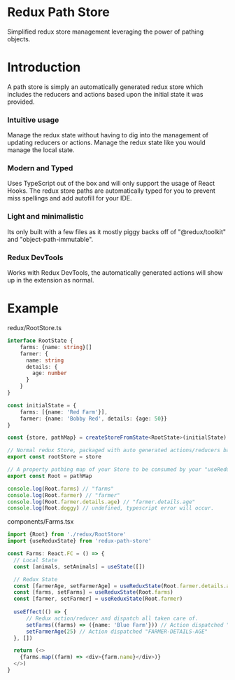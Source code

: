 # Redux Path Store
Simplified redux store management leveraging the power of pathing objects.

# Introduction
A path store is simply an automatically generated redux store which includes the reducers
and actions based upon the initial state it was provided.

### Intuitive usage
Manage the redux state without having to dig into the management of
updating reducers or actions. Manage the redux state like you would manage the local state.

### Modern and Typed
Uses TypeScript out of the box and will only support the usage of React Hooks.
The redux store paths are automatically typed for you to prevent miss spellings and
add autofill for your IDE.

### Light and minimalistic
Its only built with a few files as it mostly piggy backs off of "@redux/toolkit" and "object-path-immutable".

### Redux DevTools
Works with Redux DevTools, the automatically generated actions will show up in the extension as
normal.

# Example

redux/RootStore.ts
```typescript
interface RootState {
    farms: {name: string}[]
    farmer: {
      name: string
      details: {
        age: number
      }
    }
}

const initialState = {
    farms: [{name: 'Red Farm'}],
    farmer: {name: 'Bobby Red', details: {age: 50}}
}

const {store, pathMap} = createStoreFromState<RootState>(initialState)

// Normal redux Store, packaged with auto generated actions/reducers based upon initialState.
export const rootStore = store

// A property pathing map of your Store to be consumed by your "useReduxState" hook.
export const Root = pathMap

console.log(Root.farms) // "farms"
console.log(Root.farmer) // "farmer"
console.log(Root.farmer.details.age) // "farmer.details.age"
console.log(Root.doggy) // undefined, typescript error will occur.
```

components/Farms.tsx
```typescript
import {Root} from './redux/RootStore'
import {useReduxState} from 'redux-path-store'

const Farms: React.FC = () => {
  // Local State
  const [animals, setAnimals] = useState([])

  // Redux State
  const [farmerAge, setFarmerAge] = useReduxState(Root.farmer.details.age)
  const [farms, setFarms] = useReduxState(Root.farms)
  const [farmer, setFarmer] = useReduxState(Root.farmer)
  
  useEffect(() => {
      // Redux action/reducer and dispatch all taken care of.
      setFarms((farms) => ({name: 'Blue Farm'})) // Action dispatched "FARMS"
      setFarmerAge(25) // Action dispatched "FARMER-DETAILS-AGE"
  }, [])

  return (<>
    {farms.map((farm) => <div>{farm.name}</div>)}
  </>)
}
```

